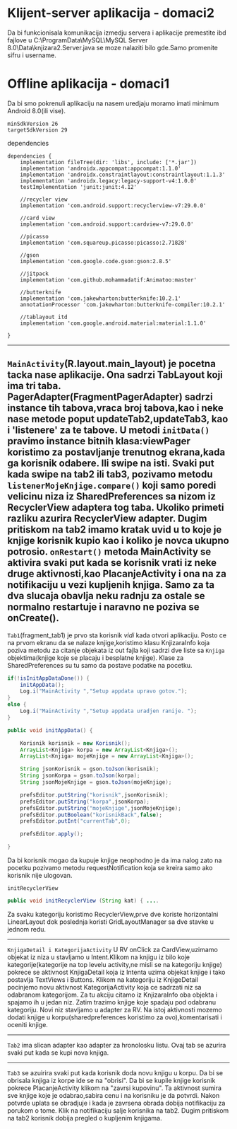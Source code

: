 # Klijent-server aplikacija - domaci2
Da bi funkcionisala komunikacija izmedju servera i aplikacije premestite ibd fajlove u C:\ProgramData\MySQL\MySQL Server 8.0\Data\knjizara2.Server.java se moze nalaziti bilo gde.Samo promenite sifru i username.

# Offline aplikacija - domaci1
Da bi smo pokrenuli aplikaciju na nasem uredjaju moramo imati minimum Android 8.0(ili vise).
```
minSdkVersion 26
targetSdkVersion 29
```
dependencies
```
dependencies {
    implementation fileTree(dir: 'libs', include: ['*.jar'])
    implementation 'androidx.appcompat:appcompat:1.1.0'
    implementation 'androidx.constraintlayout:constraintlayout:1.1.3'
    implementation 'androidx.legacy:legacy-support-v4:1.0.0'
    testImplementation 'junit:junit:4.12'

    //recycler view
    implementation 'com.android.support:recyclerview-v7:29.0.0'

    //card view
    implementation 'com.android.support:cardview-v7:29.0.0'

    //picasso
    implementation 'com.squareup.picasso:picasso:2.71828'

    //gson
    implementation 'com.google.code.gson:gson:2.8.5'

    //jitpack
    implementation 'com.github.mohammadatif:Animatoo:master'

    //butterknife
    implementation 'com.jakewharton:butterknife:10.2.1'
    annotationProcessor 'com.jakewharton:butterknife-compiler:10.2.1'

    //tablayout itd
    implementation 'com.google.android.material:material:1.1.0'
    
}
```
---

```MainActivity```(R.layout.main_layout) je pocetna tacka nase aplikacije.
Ona sadrzi TabLayout koji ima tri taba. PagerAdapter(FragmentPagerAdapter) sadrzi instance tih tabova,vraca broj tabova,kao i neke nase metode poput updateTab2,updateTab3, kao i 'listenere' za te tabove.
U metodi ```initData()``` pravimo instance bitnih  klasa:viewPager koristimo za postavljanje trenutnog ekrana,kada ga korisnik odabere. Ili swipe na isti. Svaki put kada swipe na tab2 ili tab3, pozivamo metodu ```listenerMojeKnjige.compare()``` koji samo poredi velicinu niza iz SharedPreferences sa nizom iz RecyclerView adaptera tog taba. Ukoliko primeti razliku azurira RecyclerView adapter.
Dugim pritiskom na tab2 imamo kratak uvid u to koje je knjige korisnik kupio kao i koliko je novca ukupno potrosio.
```onRestart()``` metoda MainActivity se aktivira svaki put kada se korisnik vrati iz neke druge aktivnosti,kao PlacanjeActivity i ona na za notifikaciju u vezi kupljenih knjiga. Samo za ta dva slucaja obavlja neku radnju za ostale se normalno restartuje i naravno ne poziva se onCreate().
---
```Tab1```(fragment_tab1) je prvo sta korisnik *vidi* kada otvori aplikaciju. Posto ce na prvom ekranu da se nalaze knjige,koristimo klasu KnjizaraInfo koja poziva metodu za citanje objekata iz out fajla koji sadrzi dve liste sa ```Knjiga``` objektima(knjige koje se placaju i besplatne knjige). Klase za SharedPreferences su tu samo da postave podatke na pocetku.
```java
if(!isInitAppDataDone()) {
    initAppData();
    Log.i("MainActivity ","Setup appdata upravo gotov.");
}
else {
    Log.i("MainActivity ","Setup appdata uradjen ranije. ");
}
```
```java
public void initAppData() {

    Korisnik korisnik = new Korisnik();
    ArrayList<Knjiga> korpa = new ArrayList<Knjiga>();
    ArrayList<Knjiga> mojeKnjige = new ArrayList<Knjiga>();

    String jsonKorisnik = gson.toJson(korisnik);
    String jsonKorpa = gson.toJson(korpa);
    String jsonMojeKnjige = gson.toJson(mojeKnjige);

    prefsEditor.putString("korisnik",jsonKorisnik);
    prefsEditor.putString("korpa",jsonKorpa);
    prefsEditor.putString("mojeKnjige",jsonMojeKnjige);
    prefsEditor.putBoolean("korisnikBack",false);
    prefsEditor.putInt("currentTab",0);

    prefsEditor.apply();

}
```
Da bi korisnik mogao da kupuje knjige neophodno je da ima nalog zato na pocetku pozivamo metodu requestNotification koja se kreira samo ako korisnik nije ulogovan.

```initRecyclerView```
```java
public void initRecyclerView (String kat) { ....
```
Za svaku kategoriju koristimo RecyclerView,prve dve koriste horizontalni LinearLayout dok poslednja koristi GridLayoutManager sa dve stavke u jednom redu.

---
```KnjigaDetail i KategorijaActivity```
U RV onClick za CardView,uzimamo objekat iz niza u stavljamo u Intent.Klikom na knjigu iz bilo koje kategorije(kategorije na top levelu activity,ne misli se na kategoriju knjige) pokrece se aktivnost KnjigaDetail koja iz Intenta uzima objekat knjige i tako postavlja TextViews i Buttons. 
Klikom na kategoriju iz KnjigeDetail pocinjemo novu aktivnost KategorijaActivity koja ce sadrzati niz sa odabranom kategorijom. Za tu akciju citamo iz KnjizaraInfo oba objekta i spajamo ih u jedan niz. Zatim trazimo knjige koje spadaju pod odabranu kategoriju. Novi niz stavljamo u adapter za RV.
Na istoj aktivnosti mozemo dodati knjige u korpu(sharedpreferences koristimo za ovo),komentarisati i oceniti knjige.

---

```Tab2``` ima slican adapter kao adapter za hronolosku listu. Ovaj tab se azurira svaki put kada se kupi nova knjiga. 

---
```Tab3``` se azuirira svaki put kada korisnik doda novu knjigu u korpu. Da bi se obrisala knjiga iz korpe ide se na "obrisi". Da bi se kupile knjige korisnik pokrece PlacanjeActivity klikom na "zavrsi kupovinu". Ta aktivnost sumira sve knjige koje je odabrao,sabira cenu i na korisniku je da potvrdi.
Nakon potvrde uplata se obradjuje i kada je zavrsena obrada dobija notifikaciju za porukom o tome. Klik na notifikaciju salje korisnika na tab2. Dugim pritiskom na tab2 korisnik dobija pregled o kupljenim knjigama.

